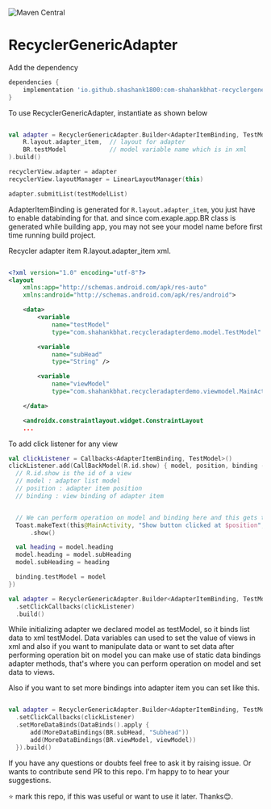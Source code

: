 ![Maven Central](https://img.shields.io/maven-central/v/io.github.shashank1800/com-shahankbhat-recyclergenericadapter?logoColor=green&style=for-the-badge)

# RecyclerGenericAdapter

Add the dependency
```gradle
dependencies {
	implementation 'io.github.shashank1800:com-shahankbhat-recyclergenericadapter:1.1'
}
 ```

To use RecyclerGenericAdapter, instantiate as shown below

```kotlin

val adapter = RecyclerGenericAdapter.Builder<AdapterItemBinding, TestModel>(
    R.layout.adapter_item,  // layout for adapter
    BR.testModel            // model variable name which is in xml
).build()

recyclerView.adapter = adapter
recyclerView.layoutManager = LinearLayoutManager(this)

adapter.submitList(testModelList)

```

AdapterItemBinding is generated for ```R.layout.adapter_item```, you just have to enable databinding for that.
and since com.exaple.app.BR class is generated while building app, you may not see your model name before first
time running build project.

Recycler adapter item R.layout.adapter_item xml.
```xml

<?xml version="1.0" encoding="utf-8"?>
<layout
    xmlns:app="http://schemas.android.com/apk/res-auto"
    xmlns:android="http://schemas.android.com/apk/res/android">

    <data>
        <variable
            name="testModel"
            type="com.shahankbhat.recycleradapterdemo.model.TestModel" />

        <variable
            name="subHead"
            type="String" />

        <variable
            name="viewModel"
            type="com.shahankbhat.recycleradapterdemo.viewmodel.MainActivityViewModel" />

    </data>

    <androidx.constraintlayout.widget.ConstraintLayout
    ...
  ```

To add click listener for any view

  ```kotlin
val clickListener = Callbacks<AdapterItemBinding, TestModel>()
clickListener.add(CallBackModel(R.id.show) { model, position, binding ->
    // R.id.show is the id of a view
    // model : adapter list model
    // position : adapter item position
    // binding : view binding of adapter item


    // We can perform operation on model and binding here and this gets triggered on click of R.id.show view
    Toast.makeText(this@MainActivity, "Show button clicked at $position", Toast.LENGTH_SHORT)
        .show()

    val heading = model.heading
    model.heading = model.subHeading
    model.subHeading = heading

    binding.testModel = model
})

val adapter = RecyclerGenericAdapter.Builder<AdapterItemBinding, TestModel>(R.layout.adapter_item, BR.testModel)
    .setClickCallbacks(clickListener)
    .build()
  ```

While initializing adapter we declared model as testModel, so it binds list
data to xml testModel. Data variables can used to set the value of views in xml
and also if you want to manipulate data or want to set data after performing
operation bit on model you can make use of static data bindings adapter
methods, that's where you can perform operation on model and set data to views.

Also if you want to set more bindings into adapter item you can set like this.

  ```kotlin

val adapter = RecyclerGenericAdapter.Builder<AdapterItemBinding, TestModel>(R.layout.adapter_item, BR.testModel)
    .setClickCallbacks(clickListener)
    .setMoreDataBinds(DataBinds().apply {
        add(MoreDataBindings(BR.subHead, "Subhead"))
        add(MoreDataBindings(BR.viewModel, viewModel))
    }).build()
  ```

If you have any questions or doubts feel free to ask it by raising issue.
Or wants to contribute send PR to this repo.
I'm happy to to hear your suggestions.

⭐ mark this repo, if this was useful or want to use it later. Thanks😊.
    
